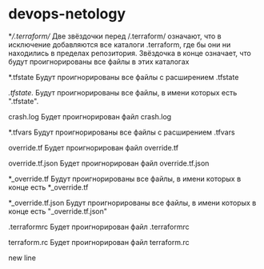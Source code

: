 # devops-netology

**/.terraform/*
Две звёздочки перед /.terraform/ означают, что в исключение добавляются все каталоги .terraform, где бы они ни находились в пределах репозитория. Звёздочка в конце означает, что будут проигнорированы все файлы в этих каталогах

*.tfstate
Будут проигнорированы все файлы с расширением .tfstate

*.tfstate.*
Будут проигнорированы все файлы, в имени которых есть  ".tfstate".

crash.log
Будет проигнорирован файл crash.log

*.tfvars
Будут проигнорированы все файлы с расширением .tfvars

override.tf
Будет проигнорирован файл override.tf 

override.tf.json
Будет проигнорирован файл override.tf.json

*_override.tf
Будут проигнорированы все файлы, в имени которых в конце есть *_override.tf

*_override.tf.json
Будут проигнорированы все файлы, в имени которых в конце есть "_override.tf.json"

.terraformrc
Будет проигнорирован файл .terraformrc

terraform.rc
Будет проигнорирован файл terraform.rc

new line